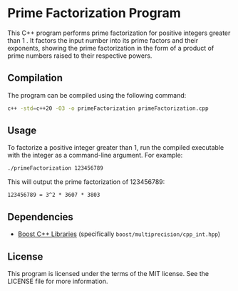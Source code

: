 # Prime Factorization Program

This C++ program performs prime factorization for positive integers greater than
1 . It factors the input number into its prime factors and their exponents,
showing the prime factorization in the form of a product of prime numbers raised
to their respective powers.

## Compilation

The program can be compiled using the following command:

```sh
c++ -std=c++20 -O3 -o primeFactorization primeFactorization.cpp
```

## Usage

To factorize a positive integer greater than 1, run the compiled executable with the integer as a command-line argument. For example:

```sh
./primeFactorization 123456789
```

This will output the prime factorization of 123456789:

```
123456789 = 3^2 * 3607 * 3803
```

## Dependencies

- [Boost C++ Libraries](https://www.boost.org/) (specifically `boost/multiprecision/cpp_int.hpp`)

## License

This program is licensed under the terms of the MIT license. See the LICENSE file for more information.

